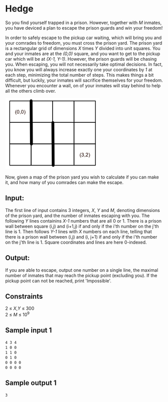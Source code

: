 # Hedge

So you find yourself trapped in a prison.
However, together with _M_ inmates, you have deviced a plan to escape the prison guards and win your freedom!

In order to safely escape to the pickup car waiting, which will bring you and your comrades to freedom, you must cross the prison yard.
The prison yard is a rectangular grid of dimensions _X_ times _Y_ divided into unit squares.
You and your inmates are at the _(0,0)_ square, and you want to get to the pickup car which will be at _(X-1, Y-1)_.
However, the prison guards will be chasing you.
When escaping, you will not necessarily take optimal decisions.
In fact, you know you will always increase exactly one your coordinates by _1_ at each step, minimizing the total number of steps.
This makes things a bit difficult, but luckily, your inmates will sacrifice themselves for your freedom.
Whenever you encounter a wall, on of your inmates will stay behind to help all the others climb over.

![](../images/hedge2.png)

Now, given a map of the prison yard you wish to calculate if you can make it, and how many of you comrades can make the escape.

## Input:
The first line of input contains 3 integers, _X_, _Y_ and _M_, denoting dimensions of the prison yard, and the number of inmates escaping with you.
The following _Y_ lines containins _X-1_ numbers that are all 0 or 1.
There is a prison wall between square (i,j) and (i+1,j) if and only if the i'th number on the j'th line is 1.
Then follows _Y-1_ lines with _X_ numbers on each line, telling that there is a prison wall between (i,j) and (i, j+1) if and only if the i'th number on the j'th line is 1.
Square coordinates and lines are here 0-indexed.

## Output:
If you are able to escape, output one number on a single line, the maximal number of inmates that may reach the pickup point (excluding you).
If the pickup point can not be reached, print 'Impossible'.

## Constraints
2 &le; _X_,_Y_ &le; 300  
2 &le; _M_ &le; 10<sup>9</sup>

## Sample input 1
```
4 3 4  
1 0 0  
1 1 0  
0 1 0  
0 0 0 0  
0 0 0 0  
```

## Sample output 1
```
3  
```

